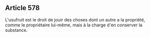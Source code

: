 Article 578
----
L'usufruit est le droit de jouir des choses dont un autre a la propriété, comme
le propriétaire lui-même, mais à la charge d'en conserver la substance.

